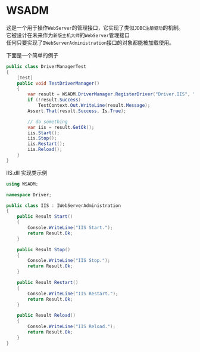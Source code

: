 # WSADM
这是一个用于操作`WebServer`的管理接口，它实现了类似`JDBC注册驱动`的机制。  
它被设计在未来作为`新版主机大师`的`WebServer`管理接口  
任何只要实现了`IWebServerAdministration`接口的对象都能被加载使用。


下面是一个简单的例子
```csharp
public class DriverManagerTest
{
    [Test]
    public void TestDriverManager()
    {
        var result = WSADM.DriverManager.RegisterDriver("Driver.IIS", "IIS.dll");
        if (!result.Success)
            TestContext.Out.WriteLine(result.Message);
        Assert.That(result.Success, Is.True);

        // do something
        var iis = result.GetOk();
        iis.Start();
        iis.Stop();
        iis.Restart();
        iis.Reload();
    }
}
```

IIS.dll 实现类示例
```csharp
using WSADM;

namespace Driver;

public class IIS : IWebServerAdministration
{
    public Result Start()
    {
        Console.WriteLine("IIS Start.");
        return Result.Ok;
    }

    public Result Stop()
    {
        Console.WriteLine("IIS Stop.");
        return Result.Ok;
    }

    public Result Restart()
    {
        Console.WriteLine("IIS Restart.");
        return Result.Ok;
    }

    public Result Reload()
    {
        Console.WriteLine("IIS Reload.");
        return Result.Ok;
    }
}
```
